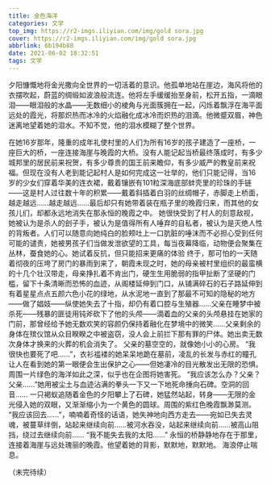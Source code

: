 ```yaml
---
title: 金色海洋
categories: 文学
top_img: https://r2-imgs.iliyian.com/img/gold sora.jpg
cover: https://r2-imgs.iliyian.com/img/gold sora.jpg
abbrlink: 6b194b88
date: 2021-06-02 18:32:51
tags: 文学
---
```


夕阳慷慨地将金光撒向全世界的一切活着的意识。他孤单地站在崖边，海风将他的衣摆吹起，蔚蓝的绸缎如波浪般流连。他将左手缓缓抬至身前，松开五指，一滴眼泪——眼泪般的水晶——无数细小的棱角与光面簇拥在一起，闪烁着飘浮在海平面远处的霞光，将那炽热而冰冷的火焰融化成冰冷而炽热的泪滴。他微蹙双眉，神色迷离地望着她的泪水。不知不觉，他的泪水模糊了整个世界。

在她16岁那年，隆重的成年礼使村里的人们为所有16岁的孩子建造了一座桥，一座巨大的桥，一座连接海崖与晚霞的大桥。没有人能记起当桥最终落成时，有多少城邦里的居民前来祝贺，有多少尊贵的国王前来瞻仰，有多少威严的教皇前来祝福。但现在没有人老到能记起村人是如何完成这一壮举的，他们只能记得，当16岁的少女们穿着华美的连衣裙，戴着镶嵌有101粒深海底部蚌壳里的珍珠的手链——这是村人过往数十年的积累——戴着斜插着白羽的丝绸帽子，赤脚走上桥面，越走越远……越走越远……最后却只有她带着装在瓶子里的晚霞归来，而其他的女孩儿们，却都永远地消失在那永恒的晚霞之中。
她很快受到了村人的刻意敌视，她被认为是杀人的刽子手，被认为是值得所有人唾弃的自私者，被认为是灭绝人性的背叛者。人们可以随意向她纯白的脸颊吐上一口肮脏的唾沫而不必担心受到任何可能的谴责，她被男孩子们当做发泄欲望的工具，每当夜幕降临，动物便会聚集在丛林，蚕食她的心。她试着反抗，但只能招来更痛的体验
终于，那可怕的一天随着彻夜的压垮了房门的暴雨到来了，朝霞未现之时，她的母亲被村里组织的最蛮横的十几个壮汉带走，母亲挣扎着不肯出门，硬生生用脆弱的指甲扯断了坚硬的门槛，留下十条清晰而恐怖的血迹，从阁楼延伸到门口，从铺满碎石的石子路延伸到有着星星点点五颜六色小花的绿地，从水泥地一直到了那最不可知的隐秘的地方——做了娼妓——纵使她失去了十指，却仍有着口腔与生殖器……父亲在睡梦中被杀死——残暴的匪徒用钝斧砍下了他的头颅——滴着血的父亲的头颅悬挂在她家的门前，那曾经给予她无数欢笑的容颜仍保持着融化在梦境中的微笑……父亲剩余的身体在殡仪馆从众目睽睽之中被盗窃，没人会上前拦下那有罪的尸体。她出卖无数次身体才换来的火葬的机会消失了。
父亲的墓空空的，就像她小小的心房。
“我很快也要死了吧……”，衣衫褴褛的她呆呆地跪在墓前，凌乱的长发与赤红的瞳孔让人在看到她的第一眼便会生出保护之心——但她凄冷的目光散发出无限的恐惧。周围一片绿色的海洋如此之深，似乎也在企图将她害死。
“我应该怎么办？父亲？父亲……”她用被尘土与血迹沾满的拳头一下又一下地死命捶向石碑。空洞的回音……
一只褐蚁追随着金色的夕阳攀上了石碑，她猛然站起，转身——无限的金光侵入她的双眼，又渐渐缩小为一个黄色的圆球。周围的紫红色晚霞飘渺莫测。
“我应该回去……”，喃喃着奇怪的话语，她失神地向西方走去——宛如已失去灵魂，被蔓草绊倒，站起来继续向前……被河水吞没，站起来继续向前……被高山阻挡，绕过去继续向前……
“我不能失去我的太阳……”
永恒的桥静静地存在于那里，连接着海崖与远处瑰丽的晚霞。他望着她的背影，默默地，默默地。
海浪停止喘息。

（未完待续）
